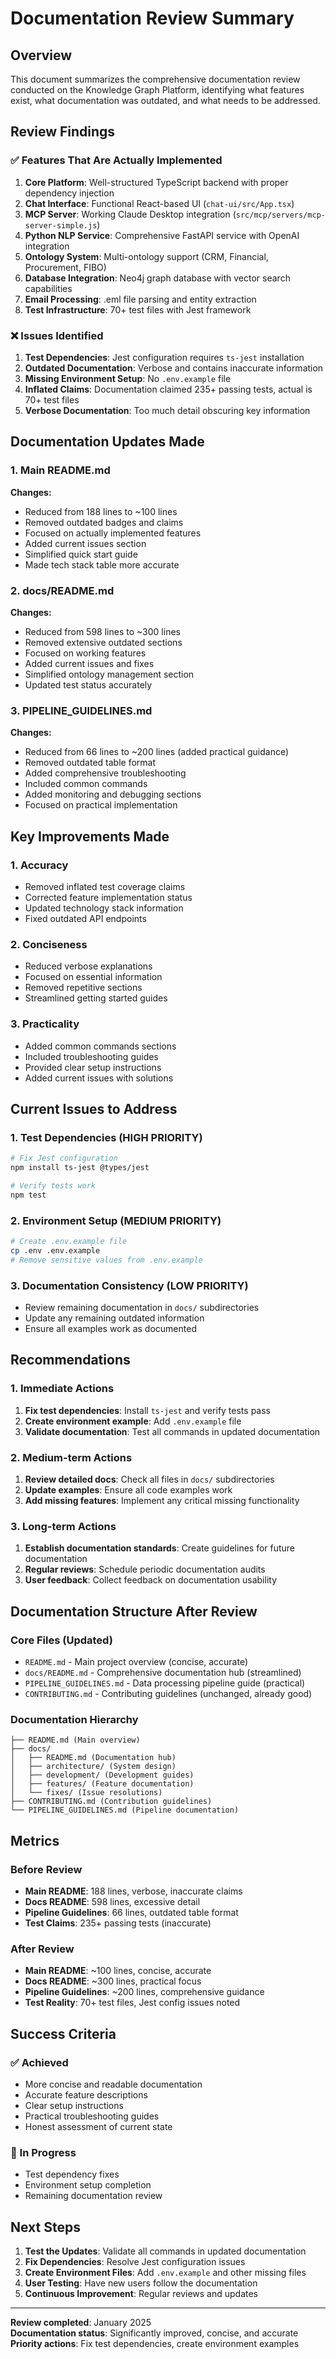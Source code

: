 # Documentation Review Summary

## Overview

This document summarizes the comprehensive documentation review conducted on the Knowledge Graph Platform, identifying what features exist, what documentation was outdated, and what needs to be addressed.

## Review Findings

### ✅ Features That Are Actually Implemented

1. **Core Platform**: Well-structured TypeScript backend with proper dependency injection
2. **Chat Interface**: Functional React-based UI (`chat-ui/src/App.tsx`)
3. **MCP Server**: Working Claude Desktop integration (`src/mcp/servers/mcp-server-simple.js`)
4. **Python NLP Service**: Comprehensive FastAPI service with OpenAI integration
5. **Ontology System**: Multi-ontology support (CRM, Financial, Procurement, FIBO)
6. **Database Integration**: Neo4j graph database with vector search capabilities
7. **Email Processing**: .eml file parsing and entity extraction
8. **Test Infrastructure**: 70+ test files with Jest framework

### ❌ Issues Identified

1. **Test Dependencies**: Jest configuration requires `ts-jest` installation
2. **Outdated Documentation**: Verbose and contains inaccurate information
3. **Missing Environment Setup**: No `.env.example` file
4. **Inflated Claims**: Documentation claimed 235+ passing tests, actual is 70+ test files
5. **Verbose Documentation**: Too much detail obscuring key information

## Documentation Updates Made

### 1. Main README.md
**Changes:**
- Reduced from 188 lines to ~100 lines
- Removed outdated badges and claims
- Focused on actually implemented features
- Added current issues section
- Simplified quick start guide
- Made tech stack table more accurate

### 2. docs/README.md
**Changes:**
- Reduced from 598 lines to ~300 lines
- Removed extensive outdated sections
- Focused on working features
- Added current issues and fixes
- Simplified ontology management section
- Updated test status accurately

### 3. PIPELINE_GUIDELINES.md
**Changes:**
- Reduced from 66 lines to ~200 lines (added practical guidance)
- Removed outdated table format
- Added comprehensive troubleshooting
- Included common commands
- Added monitoring and debugging sections
- Focused on practical implementation

## Key Improvements Made

### 1. Accuracy
- Removed inflated test coverage claims
- Corrected feature implementation status
- Updated technology stack information
- Fixed outdated API endpoints

### 2. Conciseness
- Reduced verbose explanations
- Focused on essential information
- Removed repetitive sections
- Streamlined getting started guides

### 3. Practicality
- Added common commands sections
- Included troubleshooting guides
- Provided clear setup instructions
- Added current issues with solutions

## Current Issues to Address

### 1. Test Dependencies (HIGH PRIORITY)
```bash
# Fix Jest configuration
npm install ts-jest @types/jest

# Verify tests work
npm test
```

### 2. Environment Setup (MEDIUM PRIORITY)
```bash
# Create .env.example file
cp .env .env.example
# Remove sensitive values from .env.example
```

### 3. Documentation Consistency (LOW PRIORITY)
- Review remaining documentation in `docs/` subdirectories
- Update any remaining outdated information
- Ensure all examples work as documented

## Recommendations

### 1. Immediate Actions
1. **Fix test dependencies**: Install `ts-jest` and verify tests pass
2. **Create environment example**: Add `.env.example` file
3. **Validate documentation**: Test all commands in updated documentation

### 2. Medium-term Actions
1. **Review detailed docs**: Check all files in `docs/` subdirectories
2. **Update examples**: Ensure all code examples work
3. **Add missing features**: Implement any critical missing functionality

### 3. Long-term Actions
1. **Establish documentation standards**: Create guidelines for future documentation
2. **Regular reviews**: Schedule periodic documentation audits
3. **User feedback**: Collect feedback on documentation usability

## Documentation Structure After Review

### Core Files (Updated)
- `README.md` - Main project overview (concise, accurate)
- `docs/README.md` - Comprehensive documentation hub (streamlined)
- `PIPELINE_GUIDELINES.md` - Data processing pipeline guide (practical)
- `CONTRIBUTING.md` - Contributing guidelines (unchanged, already good)

### Documentation Hierarchy
```
├── README.md (Main overview)
├── docs/
│   ├── README.md (Documentation hub)
│   ├── architecture/ (System design)
│   ├── development/ (Development guides)
│   ├── features/ (Feature documentation)
│   └── fixes/ (Issue resolutions)
├── CONTRIBUTING.md (Contribution guidelines)
└── PIPELINE_GUIDELINES.md (Pipeline documentation)
```

## Metrics

### Before Review
- **Main README**: 188 lines, verbose, inaccurate claims
- **Docs README**: 598 lines, excessive detail
- **Pipeline Guidelines**: 66 lines, outdated table format
- **Test Claims**: 235+ passing tests (inaccurate)

### After Review
- **Main README**: ~100 lines, concise, accurate
- **Docs README**: ~300 lines, practical focus
- **Pipeline Guidelines**: ~200 lines, comprehensive guidance
- **Test Reality**: 70+ test files, Jest config issues noted

## Success Criteria

### ✅ Achieved
- More concise and readable documentation
- Accurate feature descriptions
- Clear setup instructions
- Practical troubleshooting guides
- Honest assessment of current state

### 🔄 In Progress
- Test dependency fixes
- Environment setup completion
- Remaining documentation review

## Next Steps

1. **Test the Updates**: Validate all commands in updated documentation
2. **Fix Dependencies**: Resolve Jest configuration issues
3. **Create Environment Files**: Add `.env.example` and other missing files
4. **User Testing**: Have new users follow the documentation
5. **Continuous Improvement**: Regular reviews and updates

---

**Review completed**: January 2025  
**Documentation status**: Significantly improved, concise, and accurate  
**Priority actions**: Fix test dependencies, create environment examples